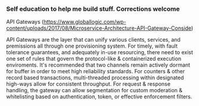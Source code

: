### Self education to help me build stuff. Corrections welcome 

API Gateways (https://www.globallogic.com/wp-content/uploads/2017/08/Microservice-Architecture-API-Gateway-Conside)

API Gateways are the layer that can unify various clients, services, and premissions all through one provisioning system. For timely, with fault tolerance guarantees, and adequately in-use resourcing, there need to exist one set of rules that govern the protocol-like & containerized execution enviroments. It's recommended that two channels remain actively dormant for buffer in order to meet high reliability standards. For counters & other record based transactions, multi-threaded processing within designated high-ways allow for consistent throughput. For request & response handling, the gateway can allow segmentation for custom moderation & whitelisting based on authentication, token, or effective enforcement filters.
